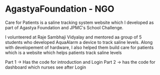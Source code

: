 # AgastyaFoundation - NGO

Care for Patients is a saline tracking system website which I developed as part of Agastya Foundation and JPMC's School Challenge. 

I volunteered at Raje Sambhaji Vidyalay and mentored aa group of 5 students who developed AquaAlarm a device to track saline levels. Along with developement of hardware, I also helped them build care for patients which is a website which helps patients track saline levels

Part 1 -> Has the code for introduction and Login
Part 2 -> has the code for dashboard which nurses see after Login
